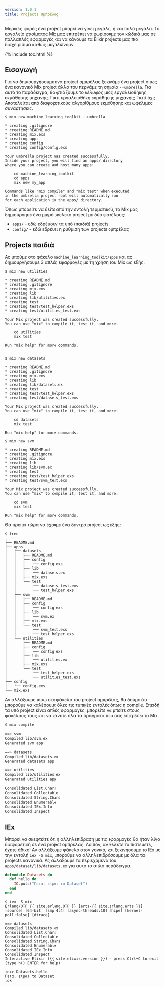 ```yaml
---
version: 1.0.1
title: Projects Ομπρέλας
---
```


Μερικές φορές ένα project μπορεί να γίνει μεγάλο, ή και πολύ μεγάλο.  Το εργαλείο χτισίματος Mix μας επιτρέπει να χωρίσουμε τον κώδικά μας σε πολλαπλές εφαρμογές και να κάνουμε τα Elixir projects μας πιο διαχειρίσιμα καθώς μεγαλώνουν.

{% include toc.html %}

## Εισαγωγή

Για να δημιουργήσουμε ένα project ομπρέλας ξεκινάμε ένα project όπως ένα κανονικό Mix project άλλα του περνάμε τη σημαία `--umbrella`.  Για αυτό το παράδειγμα, θα φτιάξουμε το *κέλυφος* μιας εργαλειοθήκης εκμάθησης μηχανής.  Γιατί εργαλειοθήκη εκμάθησης μηχανής;  Γιατί όχι;  Αποτελείται από διαφορετικούς αλγορίθμους εκμάθησης και ωφέλιμες συναρτήσεις.

```shell
$ mix new machine_learning_toolkit --umbrella

* creating .gitignore
* creating README.md
* creating mix.exs
* creating apps
* creating config
* creating config/config.exs

Your umbrella project was created successfully.
Inside your project, you will find an apps/ directory
where you can create and host many apps:

    cd machine_learning_toolkit
    cd apps
    mix new my_app

Commands like "mix compile" and "mix test" when executed
in the umbrella project root will automatically run
for each application in the apps/ directory.
```

Όπως μπορείτε να δείτε από την εντολή τερματικού, το Mix μας δημιούργησε ένα μικρό σκελετό project με δύο φακέλους:

  - `apps/` - εδώ εδρέυουν τα υπό (παιδιά) projects
  - `config/` - εδώ εδρέυει η ρύθμιση των projects ομπρέλας


## Projects παιδιά

Ας μπούμε στο φάκελο `machine_learning_toolkit/apps` και ας δημιουργήσουμε 3 απλές εφαρμογές με τη χρήση του Mix ως εξής:

```shell
$ mix new utilities

* creating README.md
* creating .gitignore
* creating mix.exs
* creating lib
* creating lib/utilities.ex
* creating test
* creating test/test_helper.exs
* creating test/utilities_test.exs

Your Mix project was created successfully.
You can use "mix" to compile it, test it, and more:

    cd utilities
    mix test

Run "mix help" for more commands.


$ mix new datasets

* creating README.md
* creating .gitignore
* creating mix.exs
* creating lib
* creating lib/datasets.ex
* creating test
* creating test/test_helper.exs
* creating test/datasets_test.exs

Your Mix project was created successfully.
You can use "mix" to compile it, test it, and more:

    cd datasets
    mix test

Run "mix help" for more commands.

$ mix new svm

* creating README.md
* creating .gitignore
* creating mix.exs
* creating lib
* creating lib/svm.ex
* creating test
* creating test/test_helper.exs
* creating test/svm_test.exs

Your Mix project was created successfully.
You can use "mix" to compile it, test it, and more:

    cd svm
    mix test

Run "mix help" for more commands.
```

Θα πρέπει τώρα να έχουμε ένα δέντρο project ως εξής:

```shell
$ tree
.
├── README.md
├── apps
│   ├── datasets
│   │   ├── README.md
│   │   ├── config
│   │   │   └── config.exs
│   │   ├── lib
│   │   │   └── datasets.ex
│   │   ├── mix.exs
│   │   └── test
│   │       ├── datasets_test.exs
│   │       └── test_helper.exs
│   ├── svm
│   │   ├── README.md
│   │   ├── config
│   │   │   └── config.exs
│   │   ├── lib
│   │   │   └── svm.ex
│   │   ├── mix.exs
│   │   └── test
│   │       ├── svm_test.exs
│   │       └── test_helper.exs
│   └── utilities
│       ├── README.md
│       ├── config
│       │   └── config.exs
│       ├── lib
│       │   └── utilities.ex
│       ├── mix.exs
│       └── test
│           ├── test_helper.exs
│           └── utilities_test.exs
├── config
│   └── config.exs
└── mix.exs
```

Αν αλλάξουμε πίσω στο φάκελο του project ομπρέλας, θα δούμε ότι μπορούμε να καλέσουμε όλες τις τυπικές εντολές όπως η compile.  Επειδή τα υπό project είναι απλές εφαρμογές, μπορείτε να μπείτε στους φακέλους τους και να κάνετε όλα τα πράγματα που σας επιτρέπει το Mix.

```bash
$ mix compile

==> svm
Compiled lib/svm.ex
Generated svm app

==> datasets
Compiled lib/datasets.ex
Generated datasets app

==> utilities
Compiled lib/utilities.ex
Generated utilities app

Consolidated List.Chars
Consolidated Collectable
Consolidated String.Chars
Consolidated Enumerable
Consolidated IEx.Info
Consolidated Inspect
```

## IEx

Μπορεί να σκεφτείτε ότι η αλληλεπίδραση με τις εφαρμογές θα ήταν λίγο διαφορετική σε ένα project ομπρέλας.  Λοιπόν, αν θέλετε το πιστεύετε, έχετε άδικο!  Αν αλλάξουμε φάκελο στον γονικό, και ξεκινήσουμε το IEx με την εντολή `iex -S mix`, μπορούμε να αλληλεπιδράσουμε με όλα τα projects κανονικά.  Ας αλλαξουμε τα περιεχόμενα του `apps/dataset/lib/datasets.ex` για αυτό το απλό παράδειγμα.

```elixir
defmodule Datasets do
  def hello do
    IO.puts("Γεια, είμαι το Dataset")
  end
end
```

```shell
$ iex -S mix
Erlang/OTP {{ site.erlang.OTP }} [erts-{{ site.erlang.erts }}] [source] [64-bit] [smp:4:4] [async-threads:10] [hipe] [kernel-poll:false] [dtrace]

==> datasets
Compiled lib/datasets.ex
Consolidated List.Chars
Consolidated Collectable
Consolidated String.Chars
Consolidated Enumerable
Consolidated IEx.Info
Consolidated Inspect
Interactive Elixir ({{ site.elixir.version }}) - press Ctrl+C to exit (type h() ENTER for help)

iex> Datasets.hello
Γεια, είμαι το Dataset
:ok
```

